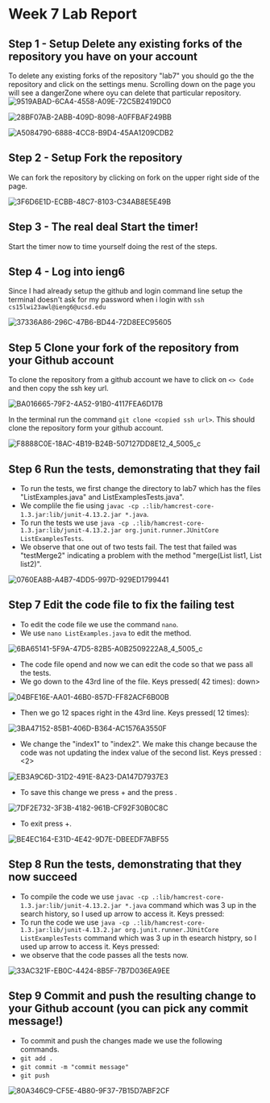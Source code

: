 # Week 7 Lab Report

## Step 1 - Setup Delete any existing forks of the repository you have on your account

To delete any existing forks of the repository "lab7" you should go the the repository and click on the settings menu. Scrolling down on the page you will see a dangerZone where oyu can delete that particular repository.
![9519ABAD-6CA4-4558-A09E-72C5B2419DC0](https://user-images.githubusercontent.com/122580828/221464484-a04e9793-f4d1-4735-bcb8-cbcd42b36174.jpeg)

![28BF07AB-2ABB-409D-8098-A0FFBAF249BB](https://user-images.githubusercontent.com/122580828/221464488-16dd88d9-3ec5-490e-85fb-99e9e8640f4c.jpeg)

![A5084790-6888-4CC8-B9D4-45AA1209CDB2](https://user-images.githubusercontent.com/122580828/221464493-ab543481-da83-4d34-a34e-93ab4deead26.jpeg)


## Step 2 - Setup Fork the repository

 We can fork the repository by clicking on fork on the upper right side of the page.
 
![3F6D6E1D-ECBB-48C7-8103-C34AB8E5E49B](https://user-images.githubusercontent.com/122580828/221464640-7a929bc8-e2d0-4522-95b4-620b27bb2f82.jpeg)


## Step 3 - The real deal Start the timer!

Start the timer now to time yourself doing the rest of the steps.

## Step 4 - Log into ieng6

Since I had already setup the github and login command line setup the terminal doesn't ask for my password when i login with `ssh cs15lwi23awl@ieng6@ucsd.edu` 

![37336A86-296C-47B6-BD44-72D8EEC95605](https://user-images.githubusercontent.com/122580828/221469681-17588010-44d0-44b2-9b5c-fa9a58bb220a.jpeg)



## Step 5 Clone your fork of the repository from your Github account

To clone the repository from a github account we have to click on `<> Code` and then copy the ssh key url.

![BA016665-79F2-4A52-91B0-4117FEA6D17B](https://user-images.githubusercontent.com/122580828/221471816-23361b35-3007-475c-82f2-0d7814728409.jpeg)


In the terminal run the command `git clone <copied ssh url>`. This should clone the repository form your github account.

![F8888C0E-18AC-4B19-B24B-507127DD8E12_4_5005_c](https://user-images.githubusercontent.com/122580828/221469743-35629bf4-2398-4147-a4b2-953e8c8d3c5b.jpeg)




## Step 6 Run the tests, demonstrating that they fail

- To run the tests, we first change the directory to lab7 which has the files "ListExamples.java" and ListExamplesTests.java".
- We complile the fie using `javac -cp .:lib/hamcrest-core-1.3.jar:lib/junit-4.13.2.jar *.java`.
- To run the tests we use `java -cp .:lib/hamcrest-core-1.3.jar:lib/junit-4.13.2.jar org.junit.runner.JUnitCore ListExamplesTests`.
- We observe that one out of two tests fail. The test that failed was "testMerge2" indicating a problem with the method "merge(List<String> list1, List<String> list2)".
  

![0760EA8B-A4B7-4DD5-997D-929ED1799441](https://user-images.githubusercontent.com/122580828/221469792-b8c7412a-b016-4161-b5e3-427278cbabfb.jpeg)


## Step 7 Edit the code file to fix the failing test
  
 - To edit the code file we use the command ` nano `.
 - We use `nano ListExamples.java` to edit the method.

![6BA65141-5F9A-47D5-82B5-A0B2509222A8_4_5005_c](https://user-images.githubusercontent.com/122580828/221470231-94d2e913-bec6-4710-b789-ae099dc0822d.jpeg)

- The code file opend and now we can edit the code so that we pass all the tests.
- We go down to the 43rd line of the file.
Keys pressed(<down> 42 times): <down><down><down><down><down><down><down><down><down><down><down><down><down><down><down><down><down><down><down><down><down><down><down><down><down><down><down><down><down><down><down><down><down><down><down><down><down><down><down><down>down><down>
 
![04BFE16E-AA01-46B0-857D-FF82ACF6B00B](https://user-images.githubusercontent.com/122580828/221470054-5cdf102e-ba3a-46cb-825e-de89a50ca34c.jpeg)

- Then we go 12 spaces right in the 43rd line.
 Keys pressed(<right> 12 times): <right><right><right><right><right><right><right><right><right><right><right><right>

![3BA47152-85B1-406D-B364-AC1576A3550F](https://user-images.githubusercontent.com/122580828/221470043-e1e0531d-3b10-4f67-84ed-6b9ca32dac7c.jpeg)

- We change the "index1" to "index2". We make this change because the code was not updating the index value of the second list.
Keys pressed : <delete><2>
 
![EB3A9C6D-31D2-491E-8A23-DA147D7937E3](https://user-images.githubusercontent.com/122580828/221470064-ca114f69-d0d4-42ac-81a2-0846455caf3e.jpeg)

- To save this change we press <control>+<o> and the press <enter>.

![7DF2E732-3F3B-4182-961B-CF92F30B0C8C](https://user-images.githubusercontent.com/122580828/221470077-964765d4-9734-4c46-9e54-57bbed45701b.jpeg)

- To exit press <control>+<x>.
 
![BE4EC164-E31D-4E42-9D7E-DBEEDF7ABF55](https://user-images.githubusercontent.com/122580828/221470086-fbc6b8c4-e9b2-4990-bf42-747f1e0162a9.jpeg)



## Step 8 Run the tests, demonstrating that they now succeed

- To compile the code we use `javac -cp .:lib/hamcrest-core-1.3.jar:lib/junit-4.13.2.jar *.java` command which was 3 up in the search history, so I used up arrow to access it.
 Keys pressed: <up><up><up><enter>
- To run the code we use `java -cp .:lib/hamcrest-core-1.3.jar:lib/junit-4.13.2.jar org.junit.runner.JUnitCore ListExamplesTests` command which was 3 up in th esearch histpry, so I used up arrow to access it.
 Keys pressed: <up><up><up><enter>
- we observe that the code passes all the tests now.

![33AC321F-EB0C-4424-8B5F-7B7D036EA9EE](https://user-images.githubusercontent.com/122580828/221470093-e08af5bd-d8b3-4eb9-b702-dac88d454e4e.jpeg)


## Step 9 Commit and push the resulting change to your Github account (you can pick any commit message!)
 
- To commit and push the changes made we use the following commands.
- `git add .`
- `git commit -m "commit message"`
- `git push`

![80A346C9-CF5E-4B80-9F37-7B15D7ABF2CF](https://user-images.githubusercontent.com/122580828/221470114-40dd920b-9eee-4a4b-957f-fc6d086ec6ac.jpeg)








